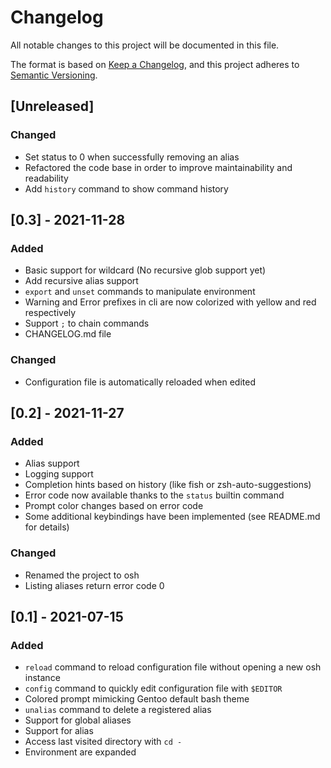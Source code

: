 # Changelog

All notable changes to this project will be documented in this file.

The format is based on [Keep a Changelog](https://keepachangelog.com/en/1.0.0/),
and this project adheres to [Semantic Versioning](https://semver.org/spec/v2.0.0.html).

## [Unreleased]

### Changed

- Set status to 0 when successfully removing an alias
- Refactored the code base in order to improve maintainability and readability
- Add `history` command to show command history

## [0.3] - 2021-11-28

### Added

- Basic support for wildcard (No recursive glob support yet)
- Add recursive alias support
- `export` and `unset` commands to manipulate environment
- Warning and Error prefixes in cli are now colorized with yellow and red respectively
- Support `;` to chain commands
- CHANGELOG.md file

### Changed

- Configuration file is automatically reloaded when edited

## [0.2] - 2021-11-27

### Added

- Alias support
- Logging support
- Completion hints based on history (like fish or zsh-auto-suggestions)
- Error code now available thanks to the `status` builtin command
- Prompt color changes based on error code
- Some additional keybindings have been implemented (see README.md for details)

### Changed

- Renamed the project to osh
- Listing aliases return error code 0

## [0.1] - 2021-07-15

### Added

- `reload` command to reload configuration file without opening a new osh instance
- `config` command to quickly edit configuration file with `$EDITOR`
- Colored prompt mimicking Gentoo default bash theme
- `unalias` command to delete a registered alias
- Support for global aliases
- Support for alias
- Access last visited directory with `cd -`
- Environment are expanded